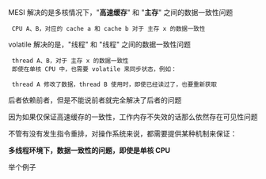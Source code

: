 
MESI 解决的是多核情况下，"**高速缓存**" 和 "**主存**" 之间的数据一致性问题

```
 CPU A、B，对应的 cache a 和 cache b 对于 主存 x 的数据一致性
```

volatile 解决的是，"线程" 和 "线程" 之间的数据一致性问题

```
 thread A、B，对于 主存 x 的数据一致性
 即使在单核 CPU 中，也需要 volatile 来同步状态，例如：
 
 thread A 修改了数据，thread B 使用时，即使已经读过了，也要重新获取
```

后者依赖前者，但是不能说前者就完全解决了后者的问题

因为如果仅保证高速缓存的一致性，工作内存不失效的话那么依然存在可见性问题

不管有没有发生指令重排，对操作系统来说，都需要提供某种机制来保证：

**多线程环境下，数据一致性的问题，即使是单核 CPU**

举个例子